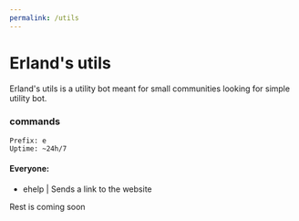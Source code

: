 ```yaml
---
permalink: /utils
---
```

# Erland's utils
Erland's utils is a utility bot meant for small communities looking for simple utility bot.
### commands
```
Prefix: e
Uptime: ~24h/7
```
#### Everyone: 
* ehelp | Sends a link to the website

Rest is coming soon
